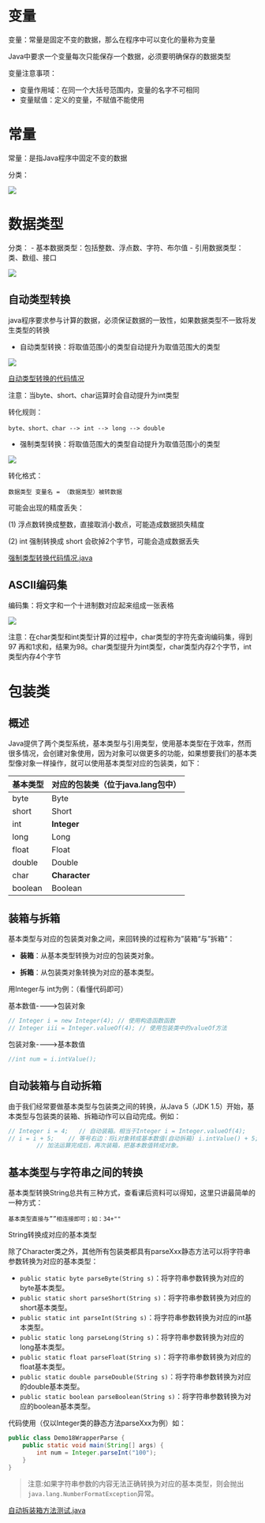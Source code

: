 # 变量
	
变量：常量是固定不变的数据，那么在程序中可以变化的量称为变量

Java中要求一个变量每次只能保存一个数据，必须要明确保存的数据类型

变量注意事项：

- 变量作用域：在同一个大括号范围内，变量的名字不可相同
- 变量赋值：定义的变量，不赋值不能使用

# 常量

常量：是指Java程序中固定不变的数据

分类：

![](img/常量分类.png)

# 数据类型

分类：
	- 基本数据类型：包括整数、浮点数、字符、布尔值
	- 引用数据类型：类、数组、接口

![](img/8大基本数据类型.png)

## 自动类型转换

java程序要求参与计算的数据，必须保证数据的一致性，如果数据类型不一致将发生类型的转换

- 自动类型转换：将取值范围小的类型自动提升为取值范围大的类型

![](img/自动类型转换原理.png)

[自动类型转换的代码情况](java/Demo01_BasicDataType.java)

注意：当byte、short、char运算时会自动提升为int类型

转化规则：
	
	byte、short、char --> int --> long --> double
	
- 强制类型转换：将取值范围大的类型自动提升为取值范围小的类型

![](img/强制类型转换原理图.png)

转化格式：
	
	数据类型 变量名 = （数据类型）被转数据

可能会出现的精度丢失：

(1) 浮点数转换成整数，直接取消小数点，可能造成数据损失精度

(2) int 强制转换成 short 会砍掉2个字节，可能会造成数据丢失

[强制类型转换代码情况.java](java/Demo02_BasicDataType.java)

## ASCII编码集
	
编码集：将文字和一个十进制数对应起来组成一张表格
	
![](img/ASCII码各值初始值.png)

注意：在char类型和int类型计算的过程中，char类型的字符先查询编码集，得到97
再和1求和，结果为98。char类型提升为int类型，char类型内存2个字节，int类型内存4个字节

# 包装类

## 概述

Java提供了两个类型系统，基本类型与引用类型，使用基本类型在于效率，然而很多情况，会创建对象使用，因为对象可以做更多的功能，如果想要我们的基本类型像对象一样操作，就可以使用基本类型对应的包装类，如下：

| 基本类型    | 对应的包装类（位于java.lang包中） |
| ------- | --------------------- |
| byte    | Byte                  |
| short   | Short                 |
| int     | **Integer**           |
| long    | Long                  |
| float   | Float                 |
| double  | Double                |
| char    | **Character**         |
| boolean | Boolean               |

## 装箱与拆箱

基本类型与对应的包装类对象之间，来回转换的过程称为”装箱“与”拆箱“：

* **装箱**：从基本类型转换为对应的包装类对象。

* **拆箱**：从包装类对象转换为对应的基本类型。

用Integer与 int为例：（看懂代码即可）

基本数值---->包装对象

~~~java
// Integer i = new Integer(4); // 使用构造函数函数
// Integer iii = Integer.valueOf(4); // 使用包装类中的valueOf方法
~~~

包装对象---->基本数值

~~~java
//int num = i.intValue();
~~~
## 自动装箱与自动拆箱

由于我们经常要做基本类型与包装类之间的转换，从Java 5（JDK 1.5）开始，基本类型与包装类的装箱、拆箱动作可以自动完成。例如：

```java
// Integer i = 4;	// 自动装箱。相当于Integer i = Integer.valueOf(4);
// i = i + 5;	 // 等号右边：将i对象转成基本数值(自动拆箱) i.intValue() + 5;
		// 加法运算完成后，再次装箱，把基本数值转成对象。
```


## 基本类型与字符串之间的转换

   基本类型转换String总共有三种方式，查看课后资料可以得知，这里只讲最简单的一种方式： 

~~~
基本类型直接与””相连接即可；如：34+""
~~~

String转换成对应的基本类型 

除了Character类之外，其他所有包装类都具有parseXxx静态方法可以将字符串参数转换为对应的基本类型：

- `public static byte parseByte(String s)`：将字符串参数转换为对应的byte基本类型。
- `public static short parseShort(String s)`：将字符串参数转换为对应的short基本类型。
- `public static int parseInt(String s)`：将字符串参数转换为对应的int基本类型。
- `public static long parseLong(String s)`：将字符串参数转换为对应的long基本类型。
- `public static float parseFloat(String s)`：将字符串参数转换为对应的float基本类型。
- `public static double parseDouble(String s)`：将字符串参数转换为对应的double基本类型。
- `public static boolean parseBoolean(String s)`：将字符串参数转换为对应的boolean基本类型。

代码使用（仅以Integer类的静态方法parseXxx为例）如：

```java
public class Demo18WrapperParse {
    public static void main(String[] args) {
        int num = Integer.parseInt("100");
    }
}
```
> 注意:如果字符串参数的内容无法正确转换为对应的基本类型，则会抛出`java.lang.NumberFormatException`异常。
>

[自动拆装箱方法测试.java](java/Demo01_Package.java)
	
